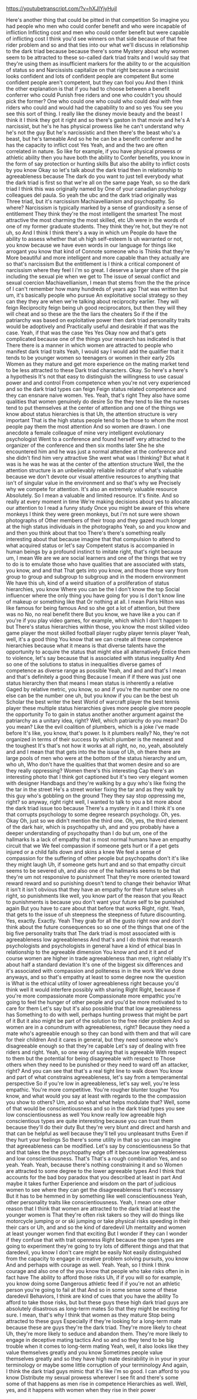 https://youtubetranscript.com/?v=hXJlYjyHujI

 Here's another thing that could be pitted in that competition So imagine you had people who men who could confer benefit and who were incapable of infliction Inflicting cost and men who could confer benefit but were capable of inflicting cost I think you'd see winners on that side because of that free rider problem and so and that ties into our what we'll discuss in relationship to the dark triad because because there's some Mystery about why women seem to be attracted to these so-called dark triad traits and I would say that they're using them as insufficient markers for the ability to or the acquisition of status so and Narcissists capitalize on that right because a narcissist looks confident and lots of confident people are competent But some confident people aren't competent, but they can fool you And then I think the other explanation is that if you had to choose between a benefit conferrer who could Punish free riders and one who couldn't you should pick the former? One who could one who could who could deal with free riders who could and would had the capability to and so yes You see you see this sort of thing. I really like the disney movie beauty and the beast I think it I think they got it right and so there's gaston in that movie and he's A narcissist, but he's he has physical prowess like he can't understand why he's not the guy But he's narcissistic and then there's the beast who's a beast, but he's tameable And so he he can be a benefit conferrer and he has the capacity to inflict cost Yes Yeah, and and the two are often correlated in nature. So like for example, if you have physical prowess or athletic ability then you have both the ability to Confer benefits, you know in the form of say protection or hunting skills But also the ability to inflict costs by you know Okay so let's talk about the dark triad then in relationship to agreeableness because The dark do you want to just tell everybody what the dark triad is first so that we're all on the same page Yeah, so so the dark triad I think this was originally named by One of your canadian psychology colleagues del paula. So yeah the ubc and the dark triad originally was Three triad, but it's narcissism Machiavellianism and psychopathy. So where? Narcissism is typically marked by a sense of grandiosity a sense of entitlement They think they're the most intelligent the smartest The most attractive the most charming the most skilled, etc Uh were in the words of one of my former graduate students. They think they're hot, but they're not uh, so And I think I think there's a way in which um People do have the ability to assess whether that uh high self-esteem Is uh warranted or not, you know because we have even words in our language for things like arrogant you know that kind of Connote someone who is Thinks that they're More beautiful and more intelligent and more capable than they actually are so that's narcissism But the entitlement is I think a critical component of narcissism where they feel I i'm so great. I deserve a larger share of the pie including the sexual pie when we get to The issue of sexual conflict and sexual coercion Machiavellianism, I mean that stems from the the the prince of I can't remember how many hundreds of years ago That was written but um, it's basically people who pursue An exploitative social strategy so they can they they are when we're talking about reciprocity earlier. They will feign Reciprocity feign being uh good reciprocators, but then they will they will cheat and so these are the the liars the cheaters So if the if the patriarchy was based on exploitative power then dark triad personality traits would be adoptively and Practically useful and desirable if that was the case. Yeah, if that was the case Yes Yes Okay now and that's gets complicated because one of the things your research has indicated is that There there is a manner in which women are attracted to people who manifest dark triad traits Yeah, I would say I would add the qualifier that it tends to be younger women so teenagers or women in their early 20s Women as they mature and get more experience on the mating market tend to be less attracted to these Dark triad characters. Okay. So here's a here's a hypothesis It's not that easy to distinguish the willingness to use casual power and and control From competence when you're not very experienced and so the dark triad types can feign Feign status related competence and they can ensnare naive women. Yes. Yeah, that's right They also have some qualities that women genuinely do desire So the they tend to like the nurses tend to put themselves at the center of attention and one of the things we know about status hierarchies is that Uh, the attention structure is very important That is the high status people tend to be those to whom the most people pay them the most attention And so women are drawn. I one anecdote a female colleague of mine very intelligent evolutionary psychologist Went to a conference and found herself very attracted to the organizer of the conference and then six months later She he she encountered him and he was just a normal attendee at the conference and she didn't find him very attractive She went what was I thinking? But what it was is he was he was at the center of the attention structure Well, the the attention structure is an unbelievably reliable indicator of what's valuable because we don't devote our visual attentive resources to anything that isn't of singular value in the environment and so that's why we Precisely why we compete for attention. It's also an extremely valuable resource Absolutely. So I mean a valuable and limited resource. It's finite. And so really at every moment in time We're making decisions about yes to allocate our attention to I read a funny study Once you might be aware of this where monkeys I think they were green monkeys, but i'm not sure were shown photographs of Other members of their troop and they gazed much longer at the high status individuals in the photographs Yeah, so and you know and and then you think about that too There's there's something really interesting about that because imagine that that compulsion to attend to what acquired status or let's say Competent status is accompanied in human beings by a profound instinct to imitate right, that's right because um, I mean We are we are social learners and one of the things that we try to do is to emulate those who have qualities that are associated with stats, you know, and and that That gets into you know, and those those vary from group to group and subgroup to subgroup and in the modern environment We have this uh, kind of a weird situation of a proliferation of status hierarchies, you know Where you can be the I don't know the top Social influencer where the only thing you have going for you is I don't know line of makeup or something like that Or nothing at all. I mean Paris Hilton was like famous for being famous And so she got a lot of attention, but there was no No, no real benefit there But you know, we have like a you can if you're if you play video games, for example, which which I don't happen to but There's status hierarchies within those, you know the most skilled video game player the most skilled football player rugby player tennis player Yeah, well, it's a good thing You know that we can create all these competence hierarchies because what it means is that diverse talents have the opportunity to acquire the status that might else all alternatively Entice them to violence, let's say because that is associated with status inequality And so one of the solutions to status in inequalities diverse games of competence as diverse range as possible Yeah, and and and that's I mean and that's definitely a good thing Because I mean if if there was just one status hierarchy then that means I mean status is inherently a relative Gaged by relative metric, you know, so and if you're the number one no one else can be the number one uh, but you know if you can be the best uh Scholar the best writer the best World of warcraft player the best tennis player these multiple status hierarchies gives more people give more people the opportunity To to gain in status another another argument against the patriarchy as a unitary idea, right? Well, which patriarchy do you mean? Do you mean? Like the evil coalition of plumbers, which is a joke i've made before It's like, you know, that's power. Is it plumbers really? No, they're not organized in terms of their success by which plumber is the meanest and the toughest It's that's not how it works at all right, no, no, yeah, absolutely and and I mean that that gets into the the issue of Uh, oh there there are large pools of men who were at the bottom of the status hierarchy and um, who uh, Who don't have the qualities that that women desire and so are they really oppressing? Women there's this interesting Cap there's an interesting photo that I think got captioned but it's two very elegant women with designer Handbags and they're walking by a guy who's like fixing the the tar in the street He's a street worker fixing the tar and as they walk by this guy who's gobbling on the ground They they say stop oppressing me, right? so anyway, right right well, I wanted to talk to you a bit more about the dark triad issue too because There's a mystery in it and I think it's one that corrupts psychology to some degree research psychology. Oh, yes. Okay Oh, just so we didn't mention the third one. Oh, yes, the third element of the dark hair, which is psychopathy uh, and and you probably have a deeper understanding of psychopathy than I do but um, one of the hallmarks Is a lack of empathy that is most normal humans have an empathy circuit that we We feel compassion if someone gets hurt or if a pet gets injured or a child falls down and skins a knee We feel a sense of compassion for the suffering of other people but psychopaths don't it's like they might laugh Uh, if someone gets hurt and and so that empathy circuit seems to be severed uh, and also one of the hallmarks seems to be that they're um not responsive to punishment That they're more oriented toward reward reward and so punishing doesn't tend to change their behavior What it isn't it isn't obvious that they have an empathy for their future selves uh right, so punishments like well, you know part of the reason that you React to punishments is because you don't want your future self to be punished again But you have to care about that before that works Right, right. Yeah, that gets to the issue of uh steepness the steepness of future discounting. Yes, exactly. Exactly. Yeah They grab for all the gusto right now and don't think about the future consequences so so one of the things that one of the big five personality traits that The dark triad is most associated with is agreeableness low agreeableness And that's and I do think that research psychologists and psychologists in general have a kind of ethical bias In relationship to the agreeable dimension You know and and it it and of course women are higher in trade agreeableness than men, right reliably It's about half a standard deviation It's one of the biggest six differences and it's associated with compassion and politeness in in the work We've done anyways, and so that's empathy at least to some degree now the question is What is the ethical utility of lower agreeableness right because you'd think well it would interfere possibly with sharing Right Right, because if you're more compassionate more Compassionate more empathic you're going to feel the hunger of other people and you'd be more motivated to to care for them Let's say but it's also possible that that low agreeableness has Something to do with well, perhaps hunting prowess that might be part of it But it also might be part of the solution to the free rider problem And so women are in a conundrum with agreeableness, right? Because they need a mate who's agreeable enough so they can bond with them and that will care for their children And it cares in general, but they need someone who's disagreeable enough so that they're capable Let's say of dealing with free riders and right. Yeah, so one way of saying that is agreeable With respect to them but the potential for being disagreeable with respect to Those others when they need to be punished or they need to ward off an attacker, right? And you can see that that's a real tight line to walk down You know and part of what constrains agreeableness, let's say from a temperamental perspective So if you're low in agreeableness, let's say well, you're less empathic. You're more competitive. You're rougher blunter tougher You know, and what would you say at least with regards to the the compassion you show to others? Um, and so what what helps modulate that? Well, some of that would be conscientiousness and so in the dark triad types you see low conscientiousness as well You know really low agreeable high conscientious types are quite interesting because you can trust them because they'll do their duty But they're very blunt and direct and harsh and that can be helpful as well because they'll tell you unpleasant truths Even if they hurt your feelings So there's some utility in that so you can imagine that agreeableness can be modified. Let's say by conscientiousness So that and that takes the the psychopathy edge off it because low agreeableness and low conscientiousness. That's That's a rough combination Yes, and so yeah. Yeah. Yeah, because there's nothing constraining it and so Women are attracted to some degree to the lower agreeable types And I think that accounts for the bad boy paradox that you described at least in part And maybe it takes further Experience and wisdom on the part of judicious women to see where they can get the disagreeableness that's necessary But it has to be hemmed in by something like well conscientiousness Yeah, other personality traits like conscientiousness. Yeah, I mean one other reason that I think that women are attracted to the dark triad at least the younger women is That they're often risk takers so they will do things like motorcycle jumping or or ski jumping or take physical risks speeding in their their cars or Uh, and and so the kind of daredevil Uh mentality and women at least younger women find that exciting But I wonder if they can I wonder if they confuse that with trait openness Right because the open types are going to experiment they're going to try lots of different things and that that daredevil, you know I don't care might be easily Not easily distinguished from the capacity to engage in creative problem solving pursuits, you know And and perhaps with courage as well. Yeah. Yeah, so I think I think courage and also one of the you know that people who take risks often in in fact have The ability to afford those risks Uh, if if you will so for example, you know doing some Dangerous athletic feed if if you're not an athletic person you're going to fail at that And so in some sense some of these daredevil Behaviors, I think are kind of cues that you have the ability To afford to take those risks, but but these guys these high dark triad guys are absolutely disastrous as long-term mates So that they might be exciting for sure. I mean, that's why I think that women as they mature Stop being attracted to these guys Especially if they're looking for a long-term mate because these are guys they're the dark triad. They're more likely to cheat Uh, they're more likely to seduce and abandon them. They're more likely to engage in deceptive mating tactics And so and so they tend to be big trouble when it comes to long-term mating Yeah, well, it also looks like they value themselves greatly and you know Sometimes people value themselves greatly and so they have high mate desirability in in your in your terminology or maybe some little corruption of your terminology And again, I think the dark triad guys mimic that it's like i'm so good. I can afford to you know Distribute my sexual prowess wherever I see fit and there's some some of that happens as men rise in competence Hierarchies as well. Well, yes, and it happens with women when they rise in their power